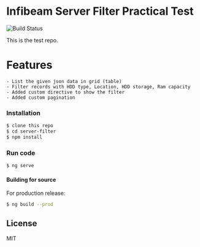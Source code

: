 # Infibeam Server Filter Practical Test

![Build Status](https://travis-ci.org/joemccann/dillinger.svg?branch=master)

This is the test repo.

# Features

    - List the given json data in grid (table)
    - Filter records with HDD type, Location, HDD storage, Ram capacity
    - Added custom directive to show the filter
    - Added custom pagination

### Installation
```sh
$ clone this repo
$ cd server-filter
$ npm install
```

### Run code
```sh
$ ng serve
```

#### Building for source
For production release:
```sh
$ ng build --prod
```

License
----

MIT